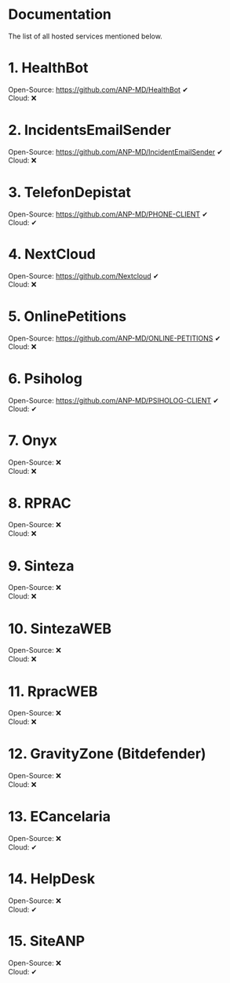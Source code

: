 # Documentation

The list of all hosted services mentioned below.

# 1. HealthBot
Open-Source: https://github.com/ANP-MD/HealthBot ✔<br/>
Cloud: ❌

# 2. IncidentsEmailSender
Open-Source: https://github.com/ANP-MD/IncidentEmailSender ✔<br/>
Cloud: ❌

# 3. TelefonDepistat
Open-Source: https://github.com/ANP-MD/PHONE-CLIENT ✔<br/>
Cloud: ✔

# 4. NextCloud
Open-Source: https://github.com/Nextcloud ✔<br/>
Cloud: ❌

# 5. OnlinePetitions
Open-Source: https://github.com/ANP-MD/ONLINE-PETITIONS ✔<br/>
Cloud: ❌

# 6. Psiholog
Open-Source: https://github.com/ANP-MD/PSIHOLOG-CLIENT ✔<br/>
Cloud: ✔

# 7. Onyx
Open-Source: ❌<br/>
Cloud: ❌

# 8. RPRAC
Open-Source: ❌<br/>
Cloud: ❌

# 9. Sinteza
Open-Source: ❌<br/>
Cloud: ❌

# 10. SintezaWEB
Open-Source: ❌<br/>
Cloud: ❌

# 11. RpracWEB
Open-Source: ❌<br/>
Cloud: ❌

# 12. GravityZone (Bitdefender)
Open-Source: ❌<br/>
Cloud: ❌

# 13. ECancelaria
Open-Source: ❌<br/>
Cloud: ✔

# 14. HelpDesk
Open-Source: ❌<br/>
Cloud: ✔

# 15. SiteANP
Open-Source: ❌<br/>
Cloud: ✔
